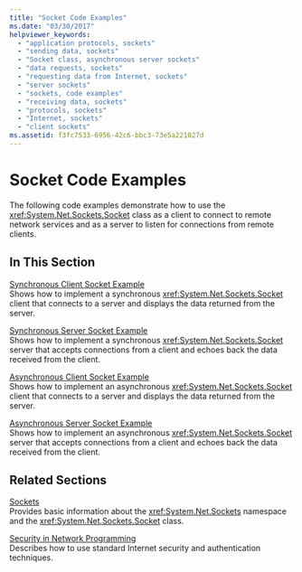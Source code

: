 ```yaml
---
title: "Socket Code Examples"
ms.date: "03/30/2017"
helpviewer_keywords: 
  - "application protocols, sockets"
  - "sending data, sockets"
  - "Socket class, asynchronous server sockets"
  - "data requests, sockets"
  - "requesting data from Internet, sockets"
  - "server sockets"
  - "sockets, code examples"
  - "receiving data, sockets"
  - "protocols, sockets"
  - "Internet, sockets"
  - "client sockets"
ms.assetid: f3fc7533-6956-42c6-bbc3-73e5a221027d
---
```

# Socket Code Examples
The following code examples demonstrate how to use the <xref:System.Net.Sockets.Socket> class as a client to connect to remote network services and as a server to listen for connections from remote clients.  
  
## In This Section  
 [Synchronous Client Socket Example](../../../docs/framework/network-programming/synchronous-client-socket-example.md)  
 Shows how to implement a synchronous <xref:System.Net.Sockets.Socket> client that connects to a server and displays the data returned from the server.  
  
 [Synchronous Server Socket Example](../../../docs/framework/network-programming/synchronous-server-socket-example.md)  
 Shows how to implement a synchronous <xref:System.Net.Sockets.Socket> server that accepts connections from a client and echoes back the data received from the client.  
  
 [Asynchronous Client Socket Example](../../../docs/framework/network-programming/asynchronous-client-socket-example.md)  
 Shows how to implement an asynchronous <xref:System.Net.Sockets.Socket> client that connects to a server and displays the data returned from the server.  
  
 [Asynchronous Server Socket Example](../../../docs/framework/network-programming/asynchronous-server-socket-example.md)  
 Shows how to implement an asynchronous <xref:System.Net.Sockets.Socket> server that accepts connections from a client and echoes back the data received from the client.  
  
## Related Sections  
 [Sockets](../../../docs/framework/network-programming/sockets.md)  
 Provides basic information about the <xref:System.Net.Sockets> namespace and the <xref:System.Net.Sockets.Socket> class.  
  
 [Security in Network Programming](../../../docs/framework/network-programming/security-in-network-programming.md)  
 Describes how to use standard Internet security and authentication techniques.

